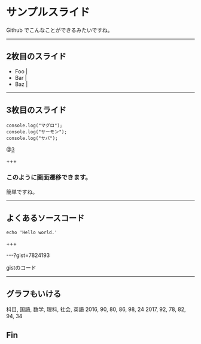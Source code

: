 # サンプルスライド

Github でこんなことができるみたいですね。

---

## 2枚目のスライド

- Foo |
- Bar |
- Baz |

---

## 3枚目のスライド

```
console.log("マグロ");
console.log("サーモン");
console.log("サバ");
```
@[3](サバは噛めば噛むほどウマい！)

+++

### このように画面遷移できます。

簡単ですね。

---

## よくあるソースコード

```
echo 'Hello world.'
```

+++

---?gist=7824193

gistのコード

---

## グラフもいける

<canvas data-chart="radar">
  科目, 国語, 数学, 理科, 社会, 英語
  2016, 90, 80, 86, 98, 24
  2017, 92, 78, 82, 94, 34 
</canvas>

## Fin
